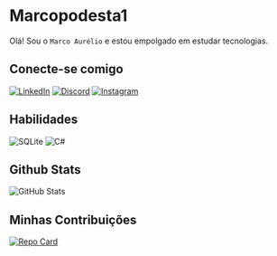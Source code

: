 # Marcopodesta1

Olá! Sou o `Marco Aurélio` e estou empolgado em estudar tecnologias.

## Conecte-se comigo
[![LinkedIn](https://img.shields.io/badge/LinkedIn-0077B5?style=for-the-badge&logo=linkedin&logoColor=white)]() 
[![Discord](https://img.shields.io/badge/Discord-7289DA?style=for-the-badge&logo=discord&logoColor=white)]()
[![Instagram](https://img.shields.io/badge/-Instagram-%23E4405F?style=for-the-badge&logo=instagram&logoColor=white)]()

## Habilidades
![SQLite](https://img.shields.io/badge/SQLite-000?style=for-the-badge&logo=sqlite&logoColor=07405E)
![C#](https://img.shields.io/badge/C%23-239120?style=for-the-badge&logo=c-sharp&logoColor=white)



## Github Stats
![GitHub Stats](https://github-readme-stats.vercel.app/api?username=marcopodesta1&theme=transparent&bg_color=000&border_color=30A3DC&show_icons=true&icon_color=30A3DC&title_color=E94D5F&text_color=FFF&hide_title=true&hide=stars)


## Minhas Contribuições

[![Repo Card](https://github-readme-stats.vercel.app/api/pin/?username=marcopodesta1&repo=dio-lab-open-source&bg_color=000&border_color=30A3DC&show_icons=true&icon_color=30A3DC&title_color=E94D5F&text_color=FFF)](https://github.com/marcopodesta1/dio-lab-0open-source)
